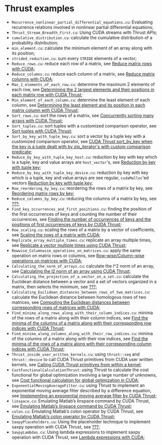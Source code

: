 # Thrust examples

- ```Recurrence_nonlinear_partial_differential_equations.cu```: Evaluating recurrence relations involved in nonlinear partial differential equations;
- ```Thrust_Stream_Breadth_First.cu```: Using CUDA streams with Thrust APIs;
- ```cumulative_distribution.cu```: calculate the cumulative distribution of a probability distribution;
- ```min_element.cu```: calculate the minimum element of an array along with its position;
- ```strided_reduction.cu```: sum every ```STRIDE``` elements of a vector;
- ```Reduce_rows.cu```: reduce each row of a matrix, see [Reduce matrix rows with CUDA](http://www.orangeowlsolutions.com/archives/1239);
- ```Reduce_columns.cu```: reduce each column of a matrix, see [Reduce matrix columns with CUDA](http://www.orangeowlsolutions.com/archives/1248);
- ```Max_2_elements_of_each_row.cu```: determine the maximum 2 elements of each row, see [Determining the 2 largest elements and their positions in each matrix row with CUDA Thrust](http://www.orangeowlsolutions.com/archives/1274);
- ```Min_element_of_each_column.cu```: determine the least element of each column, see [Determining the least element and its position in each matrix column with CUDA Thrust](http://www.orangeowlsolutions.com/archives/1294);
- ```Sort_rows.cu```: sort the rows of a matrix, see [Concurrently sorting many arrays with CUDA Thrust](http://www.orangeowlsolutions.com/archives/1297);
- ```Sort_tuples.cu```: sort tuples with a customized comparison operator, see [Sort tuples with CUDA Thrust](???);
- ```Sort_by_key_with_tuple_key.cu```: sort a vector by a tuple key with a customized comparison operator, see [CUDA Thrust sort_by_key when the key is a tuple dealt with by zip_iterator's with custom comparison predicate](http://stackoverflow.com/questions/10077449/how-to-use-thrustsort-by-key-where-the-key-is-a-compund-key-zip-iterator-with/38009508#38009508);
- ```Reduce_by_key_with_tuple_key_host.cu```: reduction by key with key which is a tuple, key and value arrays are ```host_vector```'s, see [Reduction by key with tuple key](http://stackoverflow.com/questions/10987973/cuda-thrust-reduction-by-key-with-a-tuple-key);
- ```Reduce_by_key_with_tuple_key_device.cu```: reduction by key with key which is a tuple, key and value arrays are see regular, ```cudaMalloc```'ed vectors [Reduction by key with tuple key](http://stackoverflow.com/questions/10987973/cuda-thrust-reduction-by-key-with-a-tuple-key);
- ```Row_reordering_by_key.cu```: reordering the rows of a matrix by key, see [Reordering matrix rows by key](http://www.orangeowlsolutions.com/archives/1311);
- ```Reduce_columns_by_key.cu```: reducing the columns of a matrix by key, see [???](???);
- ```Find_key_occurrences_and_first_positions.cu```: finding the position of the first occurrences of keys and counting the number of their occurrences, see [Finding the number of occurrences of keys and the positions of first occurrences of keys by CUDA Thrust](http://www.orangeowlsolutions.com/archives/1315);
- ```Row_scaling.cu```: scaling the rows of a matrix by a vector of coefficients, see [Scaling the rows of a matrix with CUDA](http://www.orangeowlsolutions.com/archives/1325);
- ```Replicate_array_multiple_times.cu```: replicate an array multiple times, see [Replicate a vector multiple times using CUDA Thrust](http://www.orangeowlsolutions.com/archives/1335);
- ```Rowwise_Columnwise_operations_on_matrices.cu```: apply the same operation on matrix rows or columns, see [Row-wise/Column-wise operations on matrices with CUDA](http://www.orangeowlsolutions.com/archives/1341);
- ```Calculating_the_norm_of_arrays.cu```: calculate the l^2 norm of an array, see [Calculating the l2 norm of an array using CUDA Thrust](http://www.orangeowlsolutions.com/archives/1354);
- ```Calculating_the_projection_of_a_vector_on_a_set.cu```: calculate the Euclidean distance between a vector and a set of vectors organized in a matrix, then selects the minimum, see [???](???);
- ```Calculating_Euclidean_distances_between_rows_of_two_matrices.cu```: calculate the Euclidean distance between homologous rows of two matrices, see [Computing the Euclidean distances between corresponding rows of matrices with CUDA](http://stackoverflow.com/questions/19324627/cuda-kernel-reduction-to-calculate-the-euclidean-distance-between-corresponding/31056902#31056902);
- ```Find_minima_along_rows_along_with_their_column_indices.cu```: minima of the rows of a matrix along with their column indices, see [Find the minima of the columns of a matrix along with their corresponding row indices with CUDA Thrust](http://www.orangeowlsolutions.com/archives/1375);
- ```Find_minima_along_columns_along_with_their_row_indices.cu```: minima of the columns of a matrix along with their row indices, see [
Find the minima of the rows of a matrix along with their corresponding column indices with CUDA Thrust](http://www.orangeowlsolutions.com/archives/1370);
- ```Thrust_inside_user_written_kernels.cu```: using ```thrust::seq``` and ```thrust::device``` to call CUDA Thrust primitives from CUDA user written kernels, see [Calling CUDA Thrust primitives from within a kernel](http://www.orangeowlsolutions.com/archives/1385);
- ```CostFunctionalCalculationThrust```: using Thrust to calculate the cost functional for global optimization involving a large number of unknowns, see [Cost functional calculation for global optimization in CUDA](http://stackoverflow.com/questions/11318756/cuda-vs-multithread-for-a-non-linear-optimization-of-a-complex-function/31957889#31957889);
- ```ExponentialMovingAverageFilter.cu```: using Thrust to implement an exponential moving average filter described by a difference equation, see [Implementing an exponential moving average filter by CUDA Thrust](http://www.orangeowlsolutions.com/archives/879);
- ```linspace.cu```: Emulating Matlab’s linspace command by CUDA Thrust, see [Emulating Matlab’s linspace command by CUDA Thrust](http://www.orangeowlsolutions.com/archives/830);
- ```colon.cu```: Emulating Matlab’s colon operator by CUDA Thrust, see [Emulating Matlab’s colon operator by CUDA Thrust](http://www.orangeowlsolutions.com/archives/825);
- ```SaxpyPlaceholders.cu```: Using the placeholder technique to implement saxpy operation with CUDA Thrust, see [???](???);
- ```SaxpyLambdas.cu```: Using lambda expressions to implement saxpy operation with CUDA Thrust, see [Lambda expressions with CUDA](http://stackoverflow.com/questions/30438538/does-cuda-7-fully-support-lambda-on-device-code/38437914#38437914);
